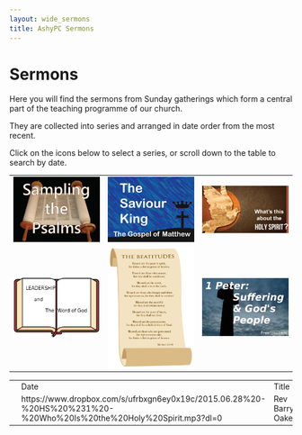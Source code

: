 ```yaml
---
layout: wide_sermons
title: AshyPC Sermons
---
```


# Sermons

Here you will find the sermons from Sunday gatherings which form a central part of the teaching programme of our church.

They are collected into series and arranged in date order from the most recent.

Click on the icons below to select a series, or scroll down to the table to search by date.

<table>
<tr>
<td><img src="/images/psalms_300x225.png" width="200" alt="Sampling The Psalms"></a></td>
<td><img src="/images/matthew_300x225.png" width="200" alt="The Saviour King"></a></td>
<td><img src="/images/The_Holy_Spirit.png" width="200" alt="What's This About Teh Holy Spirit"></a></td>
</tr>
<tr>
<td><img src="/images/Leadership_Word.png" width="200" alt="Leadership &amp; the Word of God"></a></td>
<td><img src="/images/beatitudes.jpg" width="200" alt="The Beatitudes"></a></td>
<td><img src="/images/stone_cross_suffering.png" width="200" alt="Suffering &amp; the People of God"></a></td>
</tr>
</table>

<table>
<th>
<td>Date</td><td>Title</td><td>Speaker</td>
</th>
<tr>
    <td></td>
    <td>https://www.dropbox.com/s/ufrbxgn6ey0x19c/2015.06.28%20-%20HS%20%231%20-%20Who%20Is%20the%20Holy%20Spirit.mp3?dl=0</td>
    <td>Rev Barry Oakes</td>
</tr>

</table>

